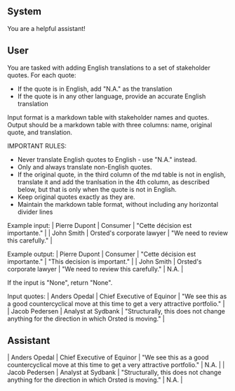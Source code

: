 ## System

You are a helpful assistant!

## User


You are tasked with adding English translations to a set of stakeholder quotes. For each quote:
- If the quote is in English, add "N.A." as the translation
- If the quote is in any other language, provide an accurate English translation

Input format is a markdown table with stakeholder names and quotes.
Output should be a markdown table with three columns: name, original quote, and translation.

IMPORTANT RULES:
- Never translate English quotes to English - use "N.A." instead.
- Only and always translate non-English quotes.
- If the original quote, in the third column of the md table is not in english, translate it and add the tranlsation in the 4th column, as described below, but that is only when the quote is not in English.
- Keep original quotes exactly as they are.
- Maintain the markdown table format, without including any horizontal divider lines

Example input:
| Pierre Dupont | Consumer | "Cette décision est importante." |
| John Smith | Orsted's corporate lawyer | "We need to review this carefully." |

Example output:
| Pierre Dupont | Consumer | "Cette décision est importante." | "This decision is important." |
| John Smith | Orsted's corporate lawyer | "We need to review this carefully." | N.A. |

If the input is "None", return "None".

Input quotes:
| Anders Opedal | Chief Executive of Equinor | "We see this as a good countercyclical move at this time to get a very attractive portfolio." |
| Jacob Pedersen | Analyst at Sydbank | "Structurally, this does not change anything for the direction in which Orsted is moving." |
        

## Assistant

| Anders Opedal | Chief Executive of Equinor | "We see this as a good countercyclical move at this time to get a very attractive portfolio." | N.A. |
| Jacob Pedersen | Analyst at Sydbank | "Structurally, this does not change anything for the direction in which Orsted is moving." | N.A. |

